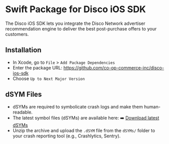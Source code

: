 # Swift Package for Disco iOS SDK

The Disco iOS SDK lets you integrate the Disco Network advertiser recommendation engine to deliver the best post-purchase offers to your customers.

## Installation
* In Xcode, go to `File` > `Add Package Dependencies`
* Enter the package URL: https://github.com/co-op-commerce-inc/disco-ios-sdk
* Choose `Up to Next Major Version`

## dSYM Files
* dSYMs are required to symbolicate crash logs and make them human-readable.
* The latest symbol files (dSYMs) are available here:
➡️ [Download latest dSYMs](https://github.com/co-op-commerce-inc/disco-ios-sdk/releases/latest/download/DiscoSDK.dSYMs.zip)
* Unzip the archive and upload the `.dSYM` file from the `dSYMs/` folder to your crash reporting tool (e.g., Crashlytics, Sentry).